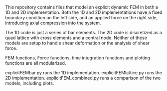 This repository contains files that model an explicit dynamic FEM in both a 1D and 2D implementation.
Both the 1D and 2D implementations have a fixed boundary condition on the left side, and an applied
force on the right side, introducing axial compression into the system. 

The 1D code is just a series of bar elements. The 2D code is discretized as a quad lattice with
cross elements and a central node. Neither of these models are setup to handle shear deformation 
or the analysis of shear force.

FEM functions, Force functions, time integration functions and plotting functions are all
modularized.

explicitFEMbar.py runs the 1D implementation.
explicitFEMlattice.py runs the 2D implementation.
explicitFEM_combined.py runs a comparison of the two models, including plots.
